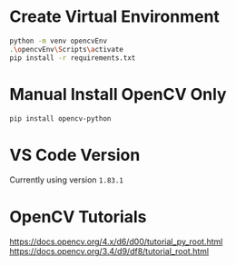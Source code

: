 # Create Virtual Environment 
```bash 
python -m venv opencvEnv
.\opencvEnv\Scripts\activate
pip install -r requirements.txt
```
# Manual Install OpenCV Only 
```bash 
pip install opencv-python 
```
# VS Code Version 
Currently using version `1.83.1`

# OpenCV Tutorials
https://docs.opencv.org/4.x/d6/d00/tutorial_py_root.html  
https://docs.opencv.org/3.4/d9/df8/tutorial_root.html



